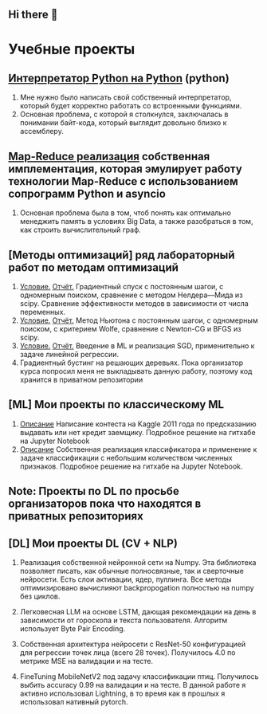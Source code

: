 ## Hi there 👋

# Учебные проекты

## [Интерпретатор Python на Python](https://github.com/Saintghetto17/Python-SHAD/tree/main/04.3.HW1/tasks/vm) (python)
 1) Мне нужно было написать свой собственный интерпретатор, который будет корректно работать со
встроенными функциями.
 2) Основная проблема, с которой я столкнулся, заключалась в понимании байт-кода, который выглядит
довольно близко к ассемблеру.

## [Map-Reduce реализация](https://github.com/Saintghetto17/Python-SHAD/tree/main/09.1.MapReduceAndStreaming/tasks/diesel_power) собственная имплементация, которая эмулирует работу технологии Map-Reduce с использованием сопрограмм Python и asyncio
 1) Основная проблема была в том, чтоб понять как оптимально менеджить память в условиях Big Data, а также разобраться в том, как строить вычислительный граф.

## [Методы оптимизаций] ряд лабораторный работ по методам оптимизаций
  1) [Условие.](https://github.com/Saintghetto17/Optimization_Lab_1/blob/main/Lab_1.pdf) [Отчёт.](https://github.com/Saintghetto17/Optimization_Lab_1/blob/main/Lab_1.pdf) Градиентный спуск с постоянным шагои, с одномерным поиском, сравнение с методом Нелдера—Мида из scipy. Сравнение эффективности методов в зависимости от числа переменных.
  2) [Условие.](https://github.com/Saintghetto17/Optimization_Lab_2/blob/main/Otchet_2.pdf) [Отчёт.](https://github.com/Saintghetto17/Optimization_Lab_2/blob/main/Otchet_2.pdf) Метод Ньютона с постоянным шагои,  с одномерным поиском, с критерием Wolfe, сравнение с Newton-CG и BFGS из scipy.
  3) [Условие.](https://github.com/Saintghetto17/Optimization_Lab-3/blob/main/Lab_3.ipynb) [Отчёт.](https://github.com/Saintghetto17/Optimization_Lab-3/blob/main/Lab_3.ipynb) Введение в ML и реализация SGD, применительно к задаче линейной регрессии.
  4) Градиентный бустинг на решающих деревьях. Пока организатор курса попросил меня не выкладывать данную работу, поэтому код хранится в приватном репозитории

## [ML] Мои проекты по классическому ML
  1) [Описание](https://github.com/Saintghetto17/Credit-score) Написание контеста на Kaggle 2011 года по предсказанию выдавать или нет кредит заемщику.
Подробное решение на гитхабе на Jupyter Notebook
  2) [Описание](https://github.com/Saintghetto17/Naive-Bayes-Classifier) Собственная реализация классификатора и применение к задаче
классификации с небольшим количеством численных признаков. Подробное решение на гитхабе на Jupyter
Notebook.

## Note: Проекты по DL по просьбе организаторов пока что находятся в приватных репозиториях

## [DL] Мои проекты DL (CV + NLP)
  1) Реализация собственной нейронной сети на Numpy. Эта библиотека позволяет писать, как обычные
полносвязные, так и сверточные нейросети. Есть слои активации, ядер, пуллинга. Все методы
оптимизировано вычислияют backpropogation полностью на numpy без циклов.

  2) Легковесная LLM на основе LSTM, дающая рекомендации на день в зависимости от гороскопа и текста
пользователя. Алгоритм использует Byte Pair Encoding.
  3) Собственная архитектура нейросети с ResNet-50 конфигурацией для регрессии точек лица (всего 28 точек). Получилось 4.0 по метрике MSE на валидации и на тесте.
  4) FineTuning MobileNetV2 под задачу классификации птиц. Получилось выбить accuracy 0.99 на валидации и на тесте. В данной работе я активно использовал Lightning, в то время как в прошлых я использовал нативный pytorch. 

